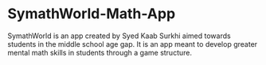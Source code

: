 # SymathWorld-Math-App
SymathWorld is an app created by Syed Kaab Surkhi aimed towards students in the middle school age gap. It is an app meant to develop greater mental math skills in students through a game structure.
